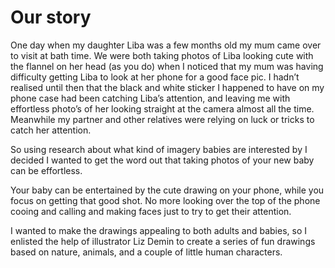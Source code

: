 # Our story

One day when my daughter Liba was a few months old my mum came over to visit at bath time. We were both taking photos of Liba looking cute with the flannel on her head (as you do) when I noticed that my mum was having difficulty getting Liba to look at her phone for a good face pic. I hadn’t realised until then that the black and white sticker I happened to have on my phone case had been catching Liba’s attention, and leaving me with effortless photo’s of her looking straight at the camera almost all the time. Meanwhile my partner and other relatives were relying on luck or tricks to catch her attention.

So using research about what kind of imagery babies are interested by I decided I wanted to get the word out that taking photos of your new baby can be effortless.

Your baby can be entertained by the cute drawing on your phone, while you focus on getting that good shot. No more looking over the top of the phone cooing and calling and making faces just to try to get their attention.

I wanted to make the drawings appealing to both adults and babies, so I enlisted the help of illustrator Liz Demin to create a series of fun drawings based on nature, animals, and a couple of little human characters.